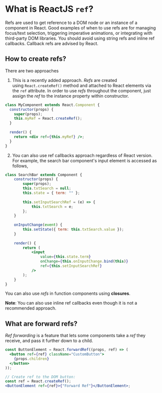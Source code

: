 # What is ReactJS `ref`?

Refs are used to get reference to a DOM node or an instance of a component in React. Good examples of when to use refs are for managing focus/text selection, triggering imperative animations, or integrating with third-party DOM libraries. You should avoid using string refs and inline ref callbacks. Callback refs are advised by React.

## How to create refs?

There are two approaches

1.  This is a recently added approach. _Refs_ are created using `React.createRef()` method and attached to React elements via the `ref` attribute. In order to use _refs_ throughout the component, just assign the _ref_ to the instance property within constructor.
    
```jsx
class MyComponent extends React.Component {
  constructor(props) {
	super(props);
	this.myRef = React.createRef();
  }
  
  render() {
	return <div ref={this.myRef} />;
  }
}
```

2.  You can also use ref callbacks approach regardless of React version. For example, the search bar component's input element is accessed as follows,
```jsx
class SearchBar extends Component {
	constructor(props) {
		super(props);
		this.txtSearch = null;
		this.state = { term: "" };
		
		this.setInputSearchRef = (e) => {
			this.txtSearch = e;
		};
	}
  
	onInputChange(event) {
		this.setState({ term: this.txtSearch.value });
	}
	  
	render() {
		return (
			<input
				value={this.state.term}
				onChange={this.onInputChange.bind(this)}
				ref={this.setInputSearchRef}
			/>
		);
	}
} 
```

You can also use _refs_ in function components using **closures**.

**Note**: You can also use inline ref callbacks even though it is not a recommended approach.

## What are forward refs?

_Ref forwarding_ is a feature that lets some components take a _ref_ they receive, and pass it further down to a child.

```jsx
const ButtonElement = React.forwardRef((props, ref) => (
  <button ref={ref} className="CustomButton">
    {props.children}
  </button>
));

// Create ref to the DOM button:
const ref = React.createRef();
<ButtonElement ref={ref}>{"Forward Ref"}</ButtonElement>;
```